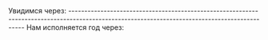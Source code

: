 <html lang="en-US">
<head>
    <meta charset="UTF-8">
    <meta name="viewport" content="width=device-width, initial-scale=1">
    <script>
        let d = new Date();
        alert("Чтобы не забывала, что я тебя люблю! Сейчас время: " + d);
    </script>
  <text> Увидимся через: </text><script src="//megatimer.ru/get/7cb3bae642217b0279a3371d59390e3e.js"></script>
    ----------------------------------------------------------------------------------------------------------------------------------------------
  <text> Нам исполняется год через: </text><script src="//megatimer.ru/get/4db2f57468f2a335881bcfe872afc7f4.js"></script>
</head>
</html>
